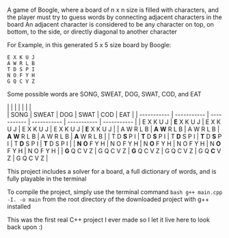 A game of Boogle, where a board of n x n size is filled with characters, and the player must try to guess words by connecting adjacent characters in the board
An adjacent character is considered to be any character on top, on bottom, to the side, or directly diagonal to another character

For Example, in this generated 5 x 5 size board by Boogle:
```
E X K U J 
A W R L B 
T D S P I 
N O F Y H 
G Q C V Z
```
Some possible words are SONG, SWEAT, DOG, SWAT, COD, and EAT

|                   |                   |               |                   |               |               |     
|       SONG        |        SWEAT      |      DOG      |        SWAT       |      COD      |      EAT      |
|   -----------     |     -----------   |  -----------  |     -----------   |  -----------  |  -----------  |
| E X K U J         | **E** X K U J     | E X K U J     | E X K U J         | E X K U J     | **E** X K U J | 
| A W R L B         | **A** **W** R L B | A W R L B     | **A** **W** R L B | A W R L B     | **A** W R L B |
| T D **S** P I     | **T** D **S** P I | T **D** S P I | **T** D **S** P I | T **D** S P I | **T** D S P I |
| **N** **O** F Y H | N O F Y H         | N **O** F Y H | N O F Y H         | N **O** F Y H | N O F Y H     |
| **G** Q C V Z     | G Q C V Z         | **G** Q C V Z | G Q C V Z         | G Q **C** V Z | G Q C V Z     |

This project includes a solver for a board, a full dictionary of words, and is fully playable in the terminal

To compile the project, simply use the terminal command ```bash g++ main.cpp -I. -o main``` from the root directory of the downloaded project with g++ installed

This was the first real C++ project I ever made so I let it live here to look back upon :)
